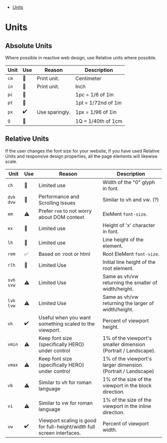 - [Units](#units)

# Units

## Absolute Units

Where possible in reactive web design, use Relative units where possible.

| Unit | Use | Reason | Description |
| ---- | --- | ------ | ----------- |
| `cm` | 🛑 | Print unit. | Centimeter |
| `in` | 🛑 | Print unit. | Inch |
| `pc` | 🛑 | | 1pc = 1/6 of 1in |
| `pt` | 🛑 | | 1pt = 1/72nd of 1in |
| `px` | ✔️ | Use sparingly. | 1px = 1/96 of 1in |
| `Q` | 🛑 | | 1Q = 1/40th of 1cm |


## Relative Units

If the user changes the font size for your website, if you have used Relative Units and responsive design properties, all the page elements will likewise scale.

| Unit | Use | Reason | Description |
| ---- | --- | ------ | ----------- |
| `ch` | 🛑 | Limited use | Width of the "0" glyph in font. |
| `dvh` `dvw` | 🛑 | Performance and Scrolling Issues | Similar to vh and vw. (?) |
| `em` | ⚠️ | Prefer `rem` to not worry about DOM context | EleMent `font-size`. |
| `ex` | 🛑 | Limited use | Height of 'x' character in font. |
| `lh` | 🛑 | Limited use | Line height of the element. |
| `rem` | ✅ | Based on :root or html | Root EleMent `font-size`. |
| `rlh` | 🛑 | Limited Use | Initial line height of the root element. |
| `svh` `svw` | ⚠️ | Limited Use | Same as vh/vw returning the smaller of width/height. |
| `lvh` `lvw` | ⚠️ | Limited Use | Same as vh/vw returning the larger of width/height. |
| `vh` | ✔️ | Useful when you want something scaled to the viewport. | Percent of viewport height. |
| `vmin` | ⚠️ | Keep font size (specifically HERO) under control | 1% of the viewport's smaller dimension (Portrait / Landscape). |
| `vmax` | ⚠️ | Keep font size (specifically HERO) under control | 1% of the viewport's larger dimension. (Portrait / Landscape) |
| `vb` | ⚠️ | Similar to vh for roman language | 1% of the size of the viewport in the block direction. |
| `vi` | ⚠️ | Similar to vw for roman language | 1% of the size of the viewport in the inline direction. |
| `vw` | ✔️ | Viewport scaling is good for full-height/width full screen interfaces. | Percent of viewport width. |
